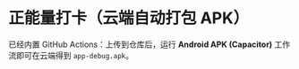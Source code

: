 
# 正能量打卡（云端自动打包 APK）
已经内置 GitHub Actions：上传到仓库后，运行 **Android APK (Capacitor)** 工作流即可在云端得到 `app-debug.apk`。
